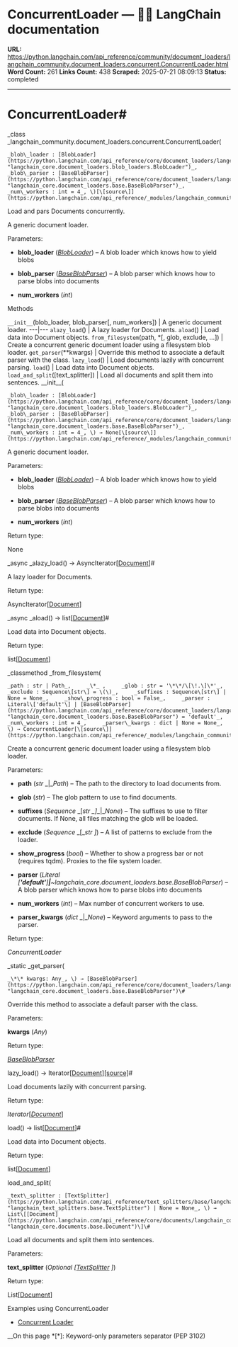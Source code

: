 # ConcurrentLoader — 🦜🔗 LangChain  documentation

**URL:** https://python.langchain.com/api_reference/community/document_loaders/langchain_community.document_loaders.concurrent.ConcurrentLoader.html
**Word Count:** 261
**Links Count:** 438
**Scraped:** 2025-07-21 08:09:13
**Status:** completed

---

# ConcurrentLoader\#

_class _langchain\_community.document\_loaders.concurrent.ConcurrentLoader\(

    _blob\_loader : [BlobLoader](https://python.langchain.com/api_reference/core/document_loaders/langchain_core.document_loaders.blob_loaders.BlobLoader.html#langchain_core.document_loaders.blob_loaders.BlobLoader "langchain_core.document_loaders.blob_loaders.BlobLoader")_,     _blob\_parser : [BaseBlobParser](https://python.langchain.com/api_reference/core/document_loaders/langchain_core.document_loaders.base.BaseBlobParser.html#langchain_core.document_loaders.base.BaseBlobParser "langchain_core.document_loaders.base.BaseBlobParser")_,     _num\_workers : int = 4_, \)[\[source\]](https://python.langchain.com/api_reference/_modules/langchain_community/document_loaders/concurrent.html#ConcurrentLoader)\#     

Load and pars Documents concurrently.

A generic document loader.

Parameters:     

  * **blob\_loader** \([_BlobLoader_](https://python.langchain.com/api_reference/core/document_loaders/langchain_core.document_loaders.blob_loaders.BlobLoader.html#langchain_core.document_loaders.blob_loaders.BlobLoader "langchain_core.document_loaders.blob_loaders.BlobLoader")\) – A blob loader which knows how to yield blobs

  * **blob\_parser** \([_BaseBlobParser_](https://python.langchain.com/api_reference/core/document_loaders/langchain_core.document_loaders.base.BaseBlobParser.html#langchain_core.document_loaders.base.BaseBlobParser "langchain_core.document_loaders.base.BaseBlobParser")\) – A blob parser which knows how to parse blobs into documents

  * **num\_workers** \(_int_\)

Methods

`__init__`\(blob\_loader, blob\_parser\[, num\_workers\]\) | A generic document loader.   ---|---   `alazy_load`\(\) | A lazy loader for Documents.   `aload`\(\) | Load data into Document objects.   `from_filesystem`\(path, \*\[, glob, exclude, ...\]\) | Create a concurrent generic document loader using a filesystem blob loader.   `get_parser`\(\*\*kwargs\) | Override this method to associate a default parser with the class.   `lazy_load`\(\) | Load documents lazily with concurrent parsing.   `load`\(\) | Load data into Document objects.   `load_and_split`\(\[text\_splitter\]\) | Load all documents and split them into sentences.      \_\_init\_\_\(

    _blob\_loader : [BlobLoader](https://python.langchain.com/api_reference/core/document_loaders/langchain_core.document_loaders.blob_loaders.BlobLoader.html#langchain_core.document_loaders.blob_loaders.BlobLoader "langchain_core.document_loaders.blob_loaders.BlobLoader")_,     _blob\_parser : [BaseBlobParser](https://python.langchain.com/api_reference/core/document_loaders/langchain_core.document_loaders.base.BaseBlobParser.html#langchain_core.document_loaders.base.BaseBlobParser "langchain_core.document_loaders.base.BaseBlobParser")_,     _num\_workers : int = 4_, \) → None[\[source\]](https://python.langchain.com/api_reference/_modules/langchain_community/document_loaders/concurrent.html#ConcurrentLoader.__init__)\#     

A generic document loader.

Parameters:     

  * **blob\_loader** \([_BlobLoader_](https://python.langchain.com/api_reference/core/document_loaders/langchain_core.document_loaders.blob_loaders.BlobLoader.html#langchain_core.document_loaders.blob_loaders.BlobLoader "langchain_core.document_loaders.blob_loaders.BlobLoader")\) – A blob loader which knows how to yield blobs

  * **blob\_parser** \([_BaseBlobParser_](https://python.langchain.com/api_reference/core/document_loaders/langchain_core.document_loaders.base.BaseBlobParser.html#langchain_core.document_loaders.base.BaseBlobParser "langchain_core.document_loaders.base.BaseBlobParser")\) – A blob parser which knows how to parse blobs into documents

  * **num\_workers** \(_int_\)

Return type:     

None

_async _alazy\_load\(\) → AsyncIterator\[[Document](https://python.langchain.com/api_reference/core/documents/langchain_core.documents.base.Document.html#langchain_core.documents.base.Document "langchain_core.documents.base.Document")\]\#     

A lazy loader for Documents.

Return type:     

AsyncIterator\[[Document](https://python.langchain.com/api_reference/core/documents/langchain_core.documents.base.Document.html#langchain_core.documents.base.Document "langchain_core.documents.base.Document")\]

_async _aload\(\) → list\[[Document](https://python.langchain.com/api_reference/core/documents/langchain_core.documents.base.Document.html#langchain_core.documents.base.Document "langchain_core.documents.base.Document")\]\#     

Load data into Document objects.

Return type:     

list\[[Document](https://python.langchain.com/api_reference/core/documents/langchain_core.documents.base.Document.html#langchain_core.documents.base.Document "langchain_core.documents.base.Document")\]

_classmethod _from\_filesystem\(

    _path : str | Path_,     _\*_ ,     _glob : str = '\*\*/\[\!.\]\*'_,     _exclude : Sequence\[str\] = \(\)_,     _suffixes : Sequence\[str\] | None = None_,     _show\_progress : bool = False_,     _parser : Literal\['default'\] | [BaseBlobParser](https://python.langchain.com/api_reference/core/document_loaders/langchain_core.document_loaders.base.BaseBlobParser.html#langchain_core.document_loaders.base.BaseBlobParser "langchain_core.document_loaders.base.BaseBlobParser") = 'default'_,     _num\_workers : int = 4_,     _parser\_kwargs : dict | None = None_, \) → ConcurrentLoader[\[source\]](https://python.langchain.com/api_reference/_modules/langchain_community/document_loaders/concurrent.html#ConcurrentLoader.from_filesystem)\#     

Create a concurrent generic document loader using a filesystem blob loader.

Parameters:     

  * **path** \(_str_ _|__Path_\) – The path to the directory to load documents from.

  * **glob** \(_str_\) – The glob pattern to use to find documents.

  * **suffixes** \(_Sequence_ _\[__str_ _\]__|__None_\) – The suffixes to use to filter documents. If None, all files matching the glob will be loaded.

  * **exclude** \(_Sequence_ _\[__str_ _\]_\) – A list of patterns to exclude from the loader.

  * **show\_progress** \(_bool_\) – Whether to show a progress bar or not \(requires tqdm\). Proxies to the file system loader.

  * **parser** \(_Literal_ _\[__'default'__\]__|__~langchain\_core.document\_loaders.base.BaseBlobParser_\) – A blob parser which knows how to parse blobs into documents

  * **num\_workers** \(_int_\) – Max number of concurrent workers to use.

  * **parser\_kwargs** \(_dict_ _|__None_\) – Keyword arguments to pass to the parser.

Return type:     

_ConcurrentLoader_

_static _get\_parser\(

    _\*\* kwargs: Any_, \) → [BaseBlobParser](https://python.langchain.com/api_reference/core/document_loaders/langchain_core.document_loaders.base.BaseBlobParser.html#langchain_core.document_loaders.base.BaseBlobParser "langchain_core.document_loaders.base.BaseBlobParser")\#     

Override this method to associate a default parser with the class.

Parameters:     

**kwargs** \(_Any_\)

Return type:     

[_BaseBlobParser_](https://python.langchain.com/api_reference/core/document_loaders/langchain_core.document_loaders.base.BaseBlobParser.html#langchain_core.document_loaders.base.BaseBlobParser "langchain_core.document_loaders.base.BaseBlobParser")

lazy\_load\(\) → Iterator\[[Document](https://python.langchain.com/api_reference/core/documents/langchain_core.documents.base.Document.html#langchain_core.documents.base.Document "langchain_core.documents.base.Document")\][\[source\]](https://python.langchain.com/api_reference/_modules/langchain_community/document_loaders/concurrent.html#ConcurrentLoader.lazy_load)\#     

Load documents lazily with concurrent parsing.

Return type:     

_Iterator_\[[_Document_](https://python.langchain.com/api_reference/core/documents/langchain_core.documents.base.Document.html#langchain_core.documents.base.Document "langchain_core.documents.base.Document")\]

load\(\) → list\[[Document](https://python.langchain.com/api_reference/core/documents/langchain_core.documents.base.Document.html#langchain_core.documents.base.Document "langchain_core.documents.base.Document")\]\#     

Load data into Document objects.

Return type:     

list\[[Document](https://python.langchain.com/api_reference/core/documents/langchain_core.documents.base.Document.html#langchain_core.documents.base.Document "langchain_core.documents.base.Document")\]

load\_and\_split\(

    _text\_splitter : [TextSplitter](https://python.langchain.com/api_reference/text_splitters/base/langchain_text_splitters.base.TextSplitter.html#langchain_text_splitters.base.TextSplitter "langchain_text_splitters.base.TextSplitter") | None = None_, \) → List\[[Document](https://python.langchain.com/api_reference/core/documents/langchain_core.documents.base.Document.html#langchain_core.documents.base.Document "langchain_core.documents.base.Document")\]\#     

Load all documents and split them into sentences.

Parameters:     

**text\_splitter** \(_Optional_ _\[_[_TextSplitter_](https://python.langchain.com/api_reference/text_splitters/base/langchain_text_splitters.base.TextSplitter.html#langchain_text_splitters.base.TextSplitter "langchain_text_splitters.base.TextSplitter") _\]_\)

Return type:     

List\[[Document](https://python.langchain.com/api_reference/core/documents/langchain_core.documents.base.Document.html#langchain_core.documents.base.Document "langchain_core.documents.base.Document")\]

Examples using ConcurrentLoader

  * [Concurrent Loader](https://python.langchain.com/docs/integrations/document_loaders/concurrent/)

__On this page   *[\*]: Keyword-only parameters separator (PEP 3102)